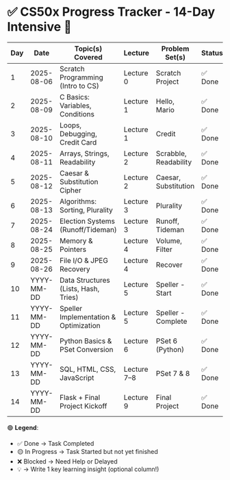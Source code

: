 # ✅ CS50x Progress Tracker - 14-Day Intensive 🧠

| Day | Date       | Topic(s) Covered                          | Lecture | Problem Set(s)        | Status   | GitHub Push | Notes |
|-----|------------|-------------------------------------------|---------|-----------------------|----------|-------------|-------|
| 1   | 2025-08-06 | Scratch Programming (Intro to CS)         | Lecture 0 | Scratch Project        | ✅ Done   | ✅           | 💡    |
| 2   | 2025-08-09 | C Basics: Variables, Conditions           | Lecture 1 | Hello, Mario           | ✅ Done   | ✅           | 💡    |
| 3   | 2025-08-10 | Loops, Debugging, Credit Card             | Lecture 1 | Credit                 | ✅ Done   | ✅           | 💡    |
| 4   | 2025-08-11 | Arrays, Strings, Readability              | Lecture 2 | Scrabble, Readability  | ✅ Done   | ✅           | 💡    |
| 5   | 2025-08-12 | Caesar & Substitution Cipher              | Lecture 2 | Caesar, Substitution   | ✅ Done   | ✅           | 💡    |
| 6   | 2025-08-13 | Algorithms: Sorting, Plurality            | Lecture 3 | Plurality              | ✅ Done   | ✅           | 💡    |
| 7   | 2025-08-24 | Election Systems (Runoff/Tideman)         | Lecture 3 | Runoff, Tideman        | ✅ Done   | ✅           | 💡    |
| 8   | 2025-08-25 | Memory & Pointers                         | Lecture 4 | Volume, Filter         | ✅ Done   | ✅           | 💡    |
| 9   | 2025-08-26 | File I/O & JPEG Recovery                  | Lecture 4 | Recover                | ✅ Done   | ✅           | 💡    |
| 10  | YYYY-MM-DD | Data Structures (Lists, Hash, Tries)      | Lecture 5 | Speller - Start        | ✅ Done   | ✅           | 💡    |
| 11  | YYYY-MM-DD | Speller Implementation & Optimization     | Lecture 5 | Speller - Complete     | ✅ Done   | ✅           | 💡    |
| 12  | YYYY-MM-DD | Python Basics & PSet Conversion           | Lecture 6 | PSet 6 (Python)        | ✅ Done   | ✅           | 💡    |
| 13  | YYYY-MM-DD | SQL, HTML, CSS, JavaScript                | Lecture 7–8| PSet 7 & 8            | ✅ Done   | ✅           | 💡    |
| 14  | YYYY-MM-DD | Flask + Final Project Kickoff             | Lecture 9 | Final Project          | ✅ Done   | ✅           | 💡    |

🟢 **Legend**:
- ✅ Done → Task Completed
- 🟡 In Progress → Task Started but not yet finished
- ❌ Blocked → Need Help or Delayed
- 💡 → Write 1 key learning insight (optional column!)
